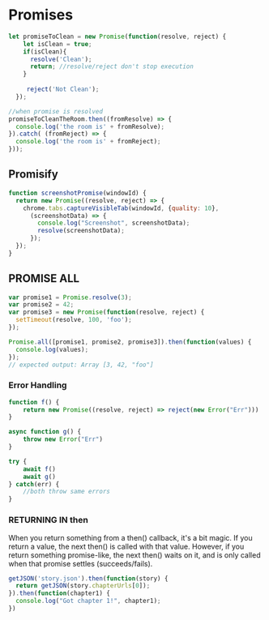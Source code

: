 # Promises

```ts
let promiseToClean = new Promise(function(resolve, reject) {
    let isClean = true;
    if(isClean){
      resolve('Clean');
      return; //resolve/reject don't stop execution
    }
  
     reject('Not Clean');
  });

//when promise is resolved
promiseToCleanTheRoom.then((fromResolve) => {
  console.log('the room is' + fromResolve);
}).catch( (fromReject) => {
  console.log('the room is' + fromReject);
}));
```

## Promisify

```javascript
function screenshotPromise(windowId) {
  return new Promise((resolve, reject) => {
    chrome.tabs.captureVisibleTab(windowId, {quality: 10},
      (screenshotData) => {
        console.log("Screenshot", screenshotData);
        resolve(screenshotData);
      });
  });
}
```

## PROMISE ALL

```ts
var promise1 = Promise.resolve(3);
var promise2 = 42;
var promise3 = new Promise(function(resolve, reject) {
  setTimeout(resolve, 100, 'foo');
});

Promise.all([promise1, promise2, promise3]).then(function(values) {
  console.log(values);
});
// expected output: Array [3, 42, "foo"]
```

### Error Handling

```javascript
function f() {
	return new Promise((resolve, reject) => reject(new Error("Err")))
}

async function g() {
	throw new Error("Err")
}

try {
	await f()
	await g()
} catch(err) {
	//both throw same errors
}
```

### RETURNING IN then

When you return something from a then() callback, it's a bit magic. If you return a value, the next then() is called with that value. However, if you return something promise-like, the next then() waits on it, and is only called when that promise settles (succeeds/fails).

```ts
getJSON('story.json').then(function(story) {
  return getJSON(story.chapterUrls[0]);
}).then(function(chapter1) {
  console.log("Got chapter 1!", chapter1);
})
```

